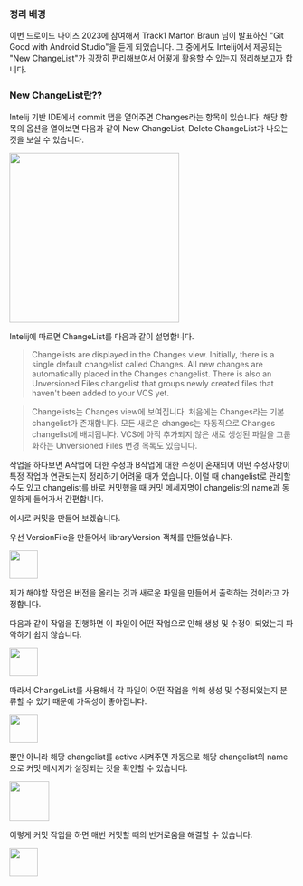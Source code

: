 ### 정리 배경
이번 드로이드 나이츠 2023에 참여해서 Track1 Marton Braun 님이 발표하신 "Git Good with Android Studio"을 듣게 되었습니다. 그 중에서도 Intelij에서 제공되는 "New ChangeList"가 굉장히 편리해보여서 어떻게 활용할 수 있는지 정리해보고자 합니다.


### New ChangeList란??
Intelij 기반 IDE에서 commit 탭을 열어주면 Changes라는 항목이 있습니다. 해당 항목의 옵션을 열어보면 다음과 같이 New ChangeList, Delete ChangeList가 나오는 것을 보실 수 있습니다.

<img height="300" src="https://img1.daumcdn.net/thumb/R1280x0/?scode=mtistory2&fname=https%3A%2F%2Fblog.kakaocdn.net%2Fdn%2Fu6SrQ%2Fbtsuf0pfp9U%2Fph7MqzUflAyBUSlV7dKRg1%2Fimg.png"/>

Intelij에 따르면 ChangeList를 다음과 같이 설명합니다.

> Changelists are displayed in the Changes view. Initially, there is a single default changelist called Changes. All new changes are automatically placed in the Changes changelist. There is also an Unversioned Files changelist that groups newly created files that haven't been added to your VCS yet.

> Changelists는 Changes view에 보여집니다. 처음에는 Changes라는 기본 changelist가 존재합니다. 모든 새로운 changes는 자동적으로 Changes changelist에 배치됩니다. VCS에 아직 추가되지 않은 새로 생성된 파일을 그룹화하는 Unversioned Files 변경 목록도 있습니다.



작업을 하다보면 A작업에 대한 수정과 B작업에 대한 수정이 혼재되어 어떤 수정사항이 특정 작업과 연관되는지 정리하기 어려울 때가 있습니다. 이럴 때 changelist로 관리할 수도 있고 changelist를 바로 커밋했을 때 커밋 메세지명이 changelist의 name과 동일하게 들어가서 간편합니다.

예시로 커밋을 만들어 보겠습니다.


우선 VersionFile을 만들어서 libraryVersion 객체를 만들었습니다.

<img height="50" src="https://img1.daumcdn.net/thumb/R1280x0/?scode=mtistory2&fname=https%3A%2F%2Fblog.kakaocdn.net%2Fdn%2FIstkq%2FbtsudNjMyhr%2FystdCkQghGRbSNrK6AQQl0%2Fimg.png"/>

제가 해야할 작업은 버전을 올리는 것과 새로운 파일을 만들어서 출력하는 것이라고 가정합니다.

다음과 같이 작업을 진행하면 이 파일이 어떤 작업으로 인해 생성 및 수정이 되었는지 파악하기 쉽지 않습니다.

<img height="50" src="https://img1.daumcdn.net/thumb/R1280x0/?scode=mtistory2&fname=https%3A%2F%2Fblog.kakaocdn.net%2Fdn%2FbWJHGQ%2FbtsuehSvnCy%2FNkBZhzRJ4prma55WrictLk%2Fimg.png"/>

따라서 ChangeList를 사용해서 각 파일이 어떤 작업을 위해 생성 및 수정되었는지 분류할 수 있기 때문에 가독성이 좋아집니다.

<img height="50" src="https://img1.daumcdn.net/thumb/R1280x0/?scode=mtistory2&fname=https%3A%2F%2Fblog.kakaocdn.net%2Fdn%2FbWJHGQ%2FbtsuehSvnCy%2FNkBZhzRJ4prma55WrictLk%2Fimg.png"/>

뿐만 아니라 해당 changelist를 active 시켜주면 자동으로 해당 changelist의 name으로 커밋 메시지가 설정되는 것을 확인할 수 있습니다.

<img height="70" src="https://img1.daumcdn.net/thumb/R1280x0/?scode=mtistory2&fname=https%3A%2F%2Fblog.kakaocdn.net%2Fdn%2FbVU709%2Fbtst7ynn9bD%2FkvkNxLF75aV5dyKRiaEqPK%2Fimg.png"/>

이렇게 커밋 작업을 하면 매번 커밋할 때의 번거로움을 해결할 수 있습니다.

<img height="50" src="https://img1.daumcdn.net/thumb/R1280x0/?scode=mtistory2&fname=https%3A%2F%2Fblog.kakaocdn.net%2Fdn%2FpEgBX%2FbtsudgzGj7R%2FI5kElO1K30akF6PICoOXHK%2Fimg.png"/>
